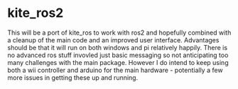 # kite_ros2

This will be a port of kite_ros to work with ros2 and hopefully combined with a cleanup of the main code and an improved user interface.  Advantages should be that it will run on both windows and pi relatively happily.  There is no advanced ros stuff invovled just basic messaging so not anticipating too many challenges with the main package.  However I do intend to keep using both a wii controller and arduino for the main hardware - potentially a few more issues in getting these up and running.
